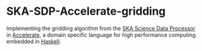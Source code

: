 # SKA-SDP-Accelerate-gridding

Implementing the gridding algorithm from the [SKA Science Data
Processor][SKA-SDP] in [Accelerate], a domain specific language for
high performance computing embedded in [Haskell].

[SKA-SDP]:    https://github.com/SKA-ScienceDataProcessor
[Accelerate]: https://www.acceleratehs.org
[Haskell]:    https://www.haskell.org

